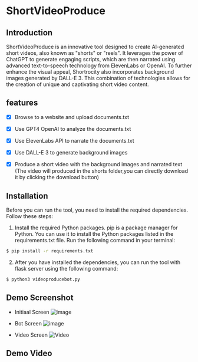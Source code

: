 # ShortVideoProduce

## Introduction
ShortVideoProduce is an innovative tool designed to create AI-generated short videos, also known as "shorts" or "reels". It leverages the power of ChatGPT to generate engaging scripts, which are then narrated using advanced text-to-speech technology from ElevenLabs or OpenAI. To further enhance the visual appeal, Shortrocity also incorporates background images generated by DALL-E 3. This combination of technologies allows for the creation of unique and captivating short video content.


## features

- [x] Browse to a website and upload documents.txt
- [x] Use GPT4 OpenAI to analyze the documents.txt
- [x] Use ElevenLabs API to narrate the documents.txt
- [x] Use DALL-E 3 to generate background images
- [x] Produce a short video with the background images and narrated text (The video will produced in the shorts folder,you can directly download it by clicking the download button)


## Installation
Before you can run the tool, you need to install the required dependencies. Follow these steps:
1. Install the required Python packages. pip is a package manager for Python. You can use it to install the Python packages listed in the requirements.txt file. Run the following command in your terminal:

```bash
$ pip install -r requirements.txt
```

2. After you have installed the dependencies, you can run the tool with flask server using the following command:
    
```bash
$ python3 videoproducebot.py
```

## Demo Screenshot
* Initiaal Screen
![image](https://github.com/jerryold/GPT4_ShortVideoProduce/assets/12774427/bcb58dda-14a7-470e-a1cc-69f7165cd9fb)
* Bot Screen
![image](https://github.com/jerryold/GPT4_ShortVideoProduce/assets/12774427/3011d7a2-5326-43ff-a4ca-015f3bc45f9c)

* Video Screen
![Video](https://github.com/jerryold/GPT4_ShortVideoProduce/assets/12774427/5c8fe753-6af9-4cf4-89f8-93150284a955)


## Demo Video
